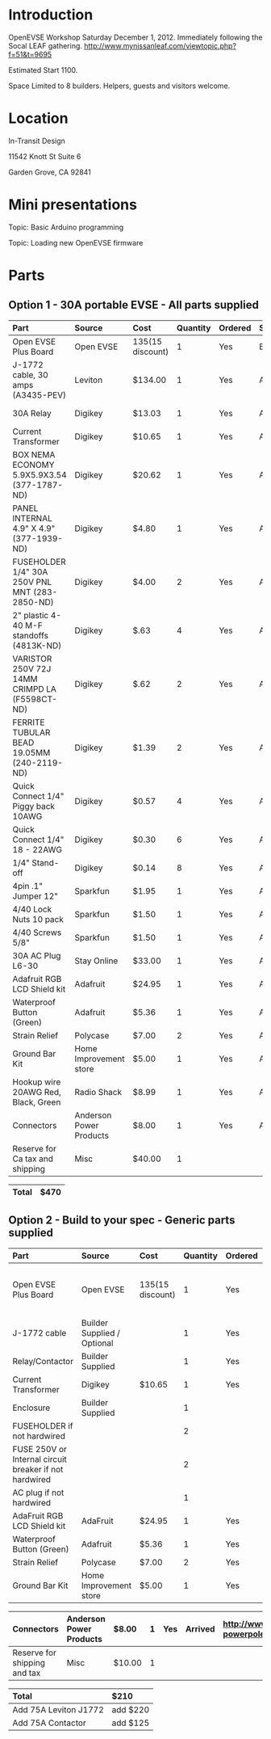 # Introduction #

OpenEVSE Workshop Saturday December 1, 2012.
Immediately following the Socal LEAF gathering. http://www.mynissanleaf.com/viewtopic.php?f=51&t=9695


Estimated Start 1100.

Space Limited to 8 builders. Helpers, guests and visitors welcome.

# Location #
In-Transit Design


11542 Knott St  Suite 6


Garden Grove, CA 92841

# Mini presentations #
Topic: Basic Arduino programming

Topic: Loading new OpenEVSE firmware

# Parts #


## Option 1 - 30A portable EVSE - All parts supplied ##

| Part | Source | Cost | Quantity | Ordered | Status | Link |
|:-----|:-------|:-----|:---------|:--------|:-------|:-----|
| Open EVSE Plus Board | Open EVSE | $135 ($15 discount) | 1        | Yes     | Built  | http://code.google.com/p/open-evse/wiki/Ordering |
| J-1772 cable, 30 amps (A3435-PEV) | Leviton | $134.00 | 1        |  Yes    | Arrived |http://store.leviton.com/dp/B00912OT00#.UD18QGjEV68 |
| 30A Relay | Digikey | $13.03 | 1        | Yes     | Arrived | http://search.digikey.com/us/en/products/T92P7D22-12/PB486-ND/365921 |
| Current Transformer | Digikey | $10.65 | 1        | Yes     | Arrived |http://search.digikey.com/us/en/products/CR8420-1000-G/582-1018-ND/1045174 |
| BOX NEMA ECONOMY 5.9X5.9X3.54 (377-1787-ND) | Digikey | $20.62 | 1        | Yes     | Arrived |http://search.digikey.com/scripts/DkSearch/dksus.dll?lang=en&site=us&KeyWords=377-1787-ND&x=0&y=0 |
| PANEL INTERNAL 4.9" X 4.9" (377-1939-ND) | Digikey | $4.80 | 1        | Yes     | Arrived | http://search.digikey.com/scripts/DkSearch/dksus.dll?WT.z_header=search_go&lang=en&site=us&keywords=377-1939-ND&x=0&y=0 |
| FUSEHOLDER 1/4" 30A 250V PNL MNT (283-2850-ND) | Digikey | $4.00 | 2        | Yes     | Arrived |http://search.digikey.com/us/en/products/BK%2FHKP-R/283-2850-ND/1024094 |
| 2" plastic 4-40 M-F standoffs (4813K-ND) | Digikey | $.63 | 4        | Yes     | Arrived | http://www.digikey.com/product-detail/en/4813/4813K-ND/255350 |
| VARISTOR 250V 72J 14MM CRIMPD LA (F5598CT-ND) | Digikey | $.62 | 2        | Yes     | Arrived | http://www.digikey.com/product-detail/en/V250LT20AP/F5598CT-ND/3307079 |
| FERRITE TUBULAR BEAD 19.05MM (240-2119-ND) | Digikey | $1.39 | 2        | Yes     | Arrived | http://www.digikey.com/scripts/DkSearch/dksus.dll?WT.z_header=search_go&lang=en&keywords=240-2119-ND&x=15&y=15&cur=USD |
| Quick Connect 1/4" Piggy back 10AWG | Digikey | $0.57 | 4        | Yes     | Arrived | http://www.digikey.com/product-detail/en/19013-0033/WM18717-ND/1642379 |
| Quick Connect 1/4" 18 - 22AWG | Digikey | $0.30 | 6        | Yes     | Arrived | http://www.digikey.com/product-detail/en/0190030107/WM2928CT-ND/2405590 |
| 1/4" Stand-off | Digikey | $0.14 | 8        | Yes     | Arrived | http://www.digikey.com/product-detail/en/9905-250/492-1104-ND/586424 |
| 4pin .1" Jumper 12" | Sparkfun | $1.95 | 1        | Yes     | Arrived | https://www.sparkfun.com/products/10374 |
| 4/40 Lock Nuts 10 pack | Sparkfun | $1.50 | 1        | Yes     | Arrived | https://www.sparkfun.com/products/10460 |
| 4/40 Screws 5/8" | Sparkfun | $1.50 | 1        | Yes     | Arrived | https://www.sparkfun.com/products/10452 |
| 30A AC Plug L6-30 | Stay Online | $33.00 | 1        | Yes     | Arrived | http://www.stayonline.com/detail.aspx?ID=15695 |
| Adafruit RGB LCD Shield kit | Adafruit | $24.95 | 1        | Yes     | Arrived | http://adafruit.com/products/714 |
| Waterproof Button (Green) | Adafruit | $5.36 | 1        | Yes     | Arrived | http://www.adafruit.com/products/560 |
| Strain Relief | Polycase | $7.00 | 2        | Yes     | Arrived | http://www.polycase.com/cg-17 |
| Ground Bar Kit | Home Improvement store | $5.00 | 1        | Yes     | Arrived | http://www.homedepot.com/h_d1/N-5yc1v/R-100207842/h_d2/ProductDisplay?catalogId=10053&langId=-1&keyword=Ground+Bar+Kit |
| Hookup wire 20AWG Red, Black, Green | Radio Shack | $8.99 | 1        | Yes     | Arrived | http://www.radioshack.com/product/index.jsp?productId=2049743 |
| Connectors | Anderson Power Products | $8.00 | 1        | Yes     | Arrived | http://www.powerwerx.com/anderson-powerpoles/housings-contacts/ |
| Reserve for Ca tax and shipping| Misc   | $40.00 | 1        |         |

| **Total** | **$470** |
|:----------|:---------|

## Option 2 - Build to your spec - Generic parts supplied ##

| Part | Source | Cost | Quantity | Ordered | Status | Link |
|:-----|:-------|:-----|:---------|:--------|:-------|:-----|
| Open EVSE Plus Board | Open EVSE | $135 ($15 discount) | 1        | Yes     | Built - waiting for power modules | http://code.google.com/p/open-evse/wiki/Ordering |
| J-1772 cable | Builder Supplied / Optional |      | 1        | Yes     | Arrived  |      |
| Relay/Contactor | Builder Supplied |      | 1        | Yes     | Shipped |      |
| Current Transformer | Digikey | $10.65 | 1        | Yes     | Arrived | http://search.digikey.com/us/en/products/CR8420-1000-G/582-1018-ND/1045174 |
| Enclosure | Builder Supplied |      | 1        |         |        |      |
| FUSEHOLDER if not hardwired |        |      | 2        |         |        |      |
| FUSE 250V or Internal circuit breaker if not hardwired |        |      | 2        |         |        |      |
| AC plug if not hardwired |        |      | 1        |         |        |      |
| AdaFruit RGB LCD Shield kit | AdaFruit | $24.95 | 1        | Yes     | Shipped | http://adafruit.com/products/714 |
| Waterproof Button (Green) | Adafruit | $5.36 | 1        | Yes     | Shipped | http://www.adafruit.com/products/560 |
| Strain Relief | Polycase | $7.00 | 2        | Yes     | Arrived | http://www.polycase.com/cg-17 |
| Ground Bar Kit | Home Improvement store | $5.00 | 1        | Yes     | Arrived | http://www.homedepot.com/h_d1/N-5yc1v/R-100207842/h_d2/ProductDisplay?catalogId=10053&langId=-1&keyword=Ground+Bar+Kit |

| Connectors | Anderson Power Products | $8.00 | 1 | Yes | Arrived |http://www.powerwerx.com/anderson-powerpoles/housings-contacts/ |
|:-----------|:------------------------|:------|:--|:----|:--------|:---------------------------------------------------------------|
| Reserve for shipping and tax | Misc                    | $10.00 | 1 |     |

| **Total** | **$210** |
|:----------|:---------|
| Add 75A Leviton J1772 | add $220 |
| Add 75A Contactor | add $125 |